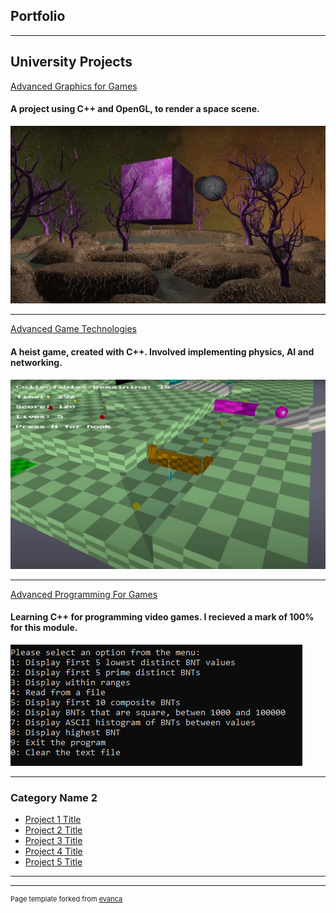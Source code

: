 ## Portfolio

---

## University Projects

[Advanced Graphics for Games](/sample_page)

#### A project using C++ and OpenGL, to render a space scene.

<img src="images/AdvancedGraphicsThumbnail.png?raw=true"/>

---
[Advanced Game Technologies](/pdf/sample_presentation.pdf)

#### A heist game, created with C++. Involved implementing physics, AI and networking.

<img src="images/AdvancedGamesThumbnail.png?raw=true"/>

---
[Advanced Programming For Games](http://example.com/)


#### Learning C++ for programming video games. I recieved a mark of 100% for this module.


<img src="images/AdvancedProgrammingThumbnail.png?raw=true"/>

---

### Category Name 2

- [Project 1 Title](http://example.com/)
- [Project 2 Title](http://example.com/)
- [Project 3 Title](http://example.com/)
- [Project 4 Title](http://example.com/)
- [Project 5 Title](http://example.com/)

---




---
<p style="font-size:11px">Page template forked from <a href="https://github.com/evanca/quick-portfolio">evanca</a></p>
<!-- Remove above link if you don't want to attibute -->

